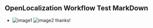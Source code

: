 ## OpenLocalization Workflow Test MarkDown
* ![image1](.\e634f3be-84c7-42c4-b829-05b1e7540447.PNG)   ![image2](.\94fb9a74-ad1a-4688-8fc2-6a43c600f920.png) 
thanks!